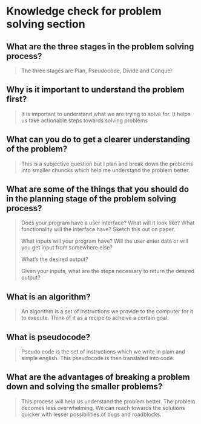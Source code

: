 # Knowledge check for problem solving section

## What are the three stages in the problem solving process?

> The three stages are Plan, Pseudocode, Divide and Conquer

## Why is it important to understand the problem first?

> It is important to understand what we are trying to solve for. It helps us take actionable steps towards solving problems

## What can you do to get a clearer understanding of the problem?

> This is a subjective question but I plan and break down the problems into smaller chuncks which help me understand the problem better.

## What are some of the things that you should do in the planning stage of the problem solving process?

> Does your program have a user interface? What will it look like? What functionality will the interface have? Sketch this out on paper.
>
> What inputs will your program have? Will the user enter data or will you get input from somewhere else?
>
> What’s the desired output?
>
> Given your inputs, what are the steps necessary to return the desired output?

## What is an algorithm?

> An algorithm is a set of instructions we provide to the computer for it to execute. Think of it as a recipe to acheive a certain goal.

## What is pseudocode?

> Pseudo code is the set of instructions which we write in plain and simple english. This pseudocode is then translated into code.

## What are the advantages of breaking a problem down and solving the smaller problems?

> This process will help us understand the problem better. The problem becomes less overwhelming. We can reach towards the solutions quicker with lesser possibilities of bugs and roadblocks.
